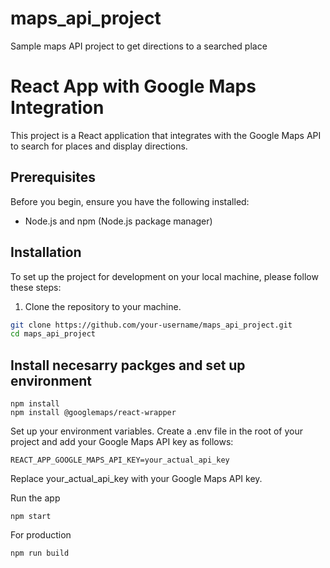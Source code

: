 # maps_api_project
Sample maps API project to get directions to a searched place

# React App with Google Maps Integration

This project is a React application that integrates with the Google Maps API to search for places and display directions.

## Prerequisites

Before you begin, ensure you have the following installed:
- Node.js and npm (Node.js package manager)

## Installation

To set up the project for development on your local machine, please follow these steps:

1. Clone the repository to your machine.

```bash
git clone https://github.com/your-username/maps_api_project.git
cd maps_api_project
```

## Install necesarry packges and set up environment

```
npm install
npm install @googlemaps/react-wrapper
```
 
Set up your environment variables. Create a .env file in the root of your project and add your Google Maps API key as follows:

```
REACT_APP_GOOGLE_MAPS_API_KEY=your_actual_api_key
```

Replace your_actual_api_key with your Google Maps API key.


Run the app

```
npm start
```

For production

```
npm run build

```
